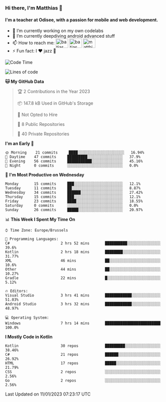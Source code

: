 ### Hi there, I'm Matthias 👋

#### I'm a teacher at Odisee, with a passion for mobile and web development.

- 🔭 I’m currently working on my own codelabs
- 🌱 I’m currently deepdiving android advanced stuff
- 📫 How to reach me: <a href="https://dev.to/batjas" target="_blank"><img align="center" src="https://raw.githubusercontent.com/rahuldkjain/github-profile-readme-generator/master/src/images/icons/Social/devto.svg" alt="batjas" height="30" width="40" /></a>
<a href="https://twitter.com/batjas" target="_blank"><img align="center" src="https://raw.githubusercontent.com/rahuldkjain/github-profile-readme-generator/master/src/images/icons/Social/twitter.svg" alt="batjas" height="30" width="40" /></a>
<a href="https://linkedin.com/in/matthiasdruwé" target="_blank"><img align="center" src="https://raw.githubusercontent.com/rahuldkjain/github-profile-readme-generator/master/src/images/icons/Social/linked-in-alt.svg" alt="matthiasdruwé" height="30" width="40" /></a>
- ⚡ Fun fact: I ❤ jazz 🎷


<!--START_SECTION:waka-->
![Code Time](http://img.shields.io/badge/Code%20Time-626%20hrs%2014%20mins-blue)

![Lines of code](https://img.shields.io/badge/From%20Hello%20World%20I%27ve%20Written-220%20Thousand%20lines%20of%20code-blue)

**🐱 My GitHub Data** 

> 🏆 2 Contributions in the Year 2023
 > 
> 📦 147.8 kB Used in GitHub's Storage 
 > 
> 🚫 Not Opted to Hire
 > 
> 📜 8 Public Repositories 
 > 
> 🔑 40 Private Repositories  
 > 
**I'm an Early 🐤** 

```text
🌞 Morning    21 commits     ████░░░░░░░░░░░░░░░░░░░░░   16.94% 
🌆 Daytime    47 commits     █████████░░░░░░░░░░░░░░░░   37.9% 
🌃 Evening    56 commits     ███████████░░░░░░░░░░░░░░   45.16% 
🌙 Night      0 commits      ░░░░░░░░░░░░░░░░░░░░░░░░░   0.0%

```
📅 **I'm Most Productive on Wednesday** 

```text
Monday       15 commits     ███░░░░░░░░░░░░░░░░░░░░░░   12.1% 
Tuesday      11 commits     ██░░░░░░░░░░░░░░░░░░░░░░░   8.87% 
Wednesday    34 commits     ██████░░░░░░░░░░░░░░░░░░░   27.42% 
Thursday     15 commits     ███░░░░░░░░░░░░░░░░░░░░░░   12.1% 
Friday       23 commits     ████░░░░░░░░░░░░░░░░░░░░░   18.55% 
Saturday     0 commits      ░░░░░░░░░░░░░░░░░░░░░░░░░   0.0% 
Sunday       26 commits     █████░░░░░░░░░░░░░░░░░░░░   20.97%

```


📊 **This Week I Spent My Time On** 

```text
⌚︎ Time Zone: Europe/Brussels

💬 Programming Languages: 
C#                       2 hrs 52 mins       ██████████░░░░░░░░░░░░░░░   39.6% 
Kotlin                   2 hrs 18 mins       ████████░░░░░░░░░░░░░░░░░   31.77% 
XML                      46 mins             ██░░░░░░░░░░░░░░░░░░░░░░░   10.6% 
Other                    44 mins             ██░░░░░░░░░░░░░░░░░░░░░░░   10.27% 
Gradle                   22 mins             █░░░░░░░░░░░░░░░░░░░░░░░░   5.12%

🔥 Editors: 
Visual Studio            3 hrs 41 mins       ████████████░░░░░░░░░░░░░   51.03% 
Android Studio           3 hrs 32 mins       ████████████░░░░░░░░░░░░░   48.97%

💻 Operating System: 
Windows                  7 hrs 14 mins       █████████████████████████   100.0%

```

**I Mostly Code in Kotlin** 

```text
Kotlin                   30 repos            █████████░░░░░░░░░░░░░░░░   38.46% 
C#                       21 repos            ██████░░░░░░░░░░░░░░░░░░░   26.92% 
HTML                     17 repos            █████░░░░░░░░░░░░░░░░░░░░   21.79% 
CSS                      2 repos             ░░░░░░░░░░░░░░░░░░░░░░░░░   2.56% 
Go                       2 repos             ░░░░░░░░░░░░░░░░░░░░░░░░░   2.56%

```



 Last Updated on 11/01/2023 07:23:17 UTC
<!--END_SECTION:waka-->
